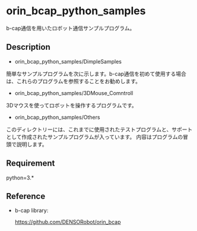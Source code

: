 # orin_bcap_python_samples

b-cap通信を用いたロボット通信サンプルプログラム。

## Description  

- orin_bcap_python_samples/DimpleSamples 

簡単なサンプルプログラムを次に示します。b-cap通信を初めて使用する場合は、これらのプログラムを参照することをお勧めします。 

- orin_bcap_python_samples/3DMouse_Comntroll 

3Dマウスを使ってロボットを操作するプログラムです。 

- orin_bcap_python_samples/Others 

このディレクトリーには、これまでに使用されたテストプログラムと、サポートとして作成されたサンプルプログラムが入っています。
内容はプログラムの冒頭で説明します。

## Requirement

python=3.*  

## Reference

- b-cap library:  
  
  <https://github.com/DENSORobot/orin_bcap>  
